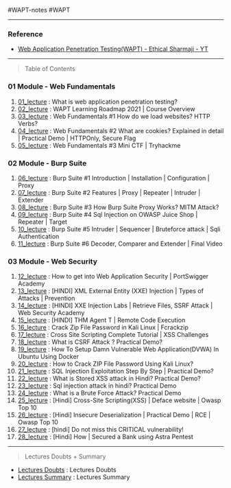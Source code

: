 #WAPT-notes #WAPT 

---
### Reference 
- [Web Application Penetration Testing(WAPT) - Ethical Sharmaji - YT](https://www.youtube.com/playlist?list=PLHOJoqBk02jQWQ7UMwRkAoznEzRtKI1zk&ab_channel=EthicalSharmaji)

---
> Table of Contents

### 01 Module - Web Fundamentals
1. [01_lecture](./WAPT-Notes/01-Module/01_lecture.md) : What is web application penetration testing?
2. [02_lecture](./WAPT-Notes/01-Module/02_lecture.md) : WAPT Learning Roadmap 2021 | Course Overview
3. [03_lecture](./WAPT-Notes/01-Module/03_lecture.md) : Web Fundamentals #1 How do we load websites? HTTP Verbs?
4. [04_lecture](./WAPT-Notes/01-Module/04_lecture.md) : Web Fundamentals #2 What are cookies? Explained in detail | Practical Demo | HTTPOnly, Secure Flag
5. [05_lecture](./WAPT-Notes/01-Module/05_lecture.md) : Web Fundamentals #3 Mini CTF | Tryhackme

### 02 Module - Burp Suite
1. [06_lecture](./WAPT-Notes/02-Module/06_lecture.md) : Burp Suite #1 Introduction | Installation | Configuration | Proxy
2. [07_lecture](./WAPT-Notes/02-Module/07_lecture.md) : Burp Suite #2 Features | Proxy | Repeater | Intruder | Extender
3. [08_lecture](./WAPT-Notes/02-Module/08_lecture.md) : Burp Suite #3 How Burp Suite Proxy Works? MITM Attack?
4. [09_lecture](./WAPT-Notes/02-Module/09_lecture.md) : Burp Suite #4 Sql Injection on OWASP Juice Shop | Repeater | Target
5. [10_lecture](./WAPT-Notes/02-Module/10_lecture.md) : Burp Suite #5 Intruder | Sequencer | Bruteforce attack | Sqli Authentication
6. [11_lecture](./WAPT-Notes/02-Module/11_lecture.md) : Burp Suite #6 Decoder, Comparer and Extender | Final Video

### 03 Module - Web Security
1. [12_lecture](./WAPT-Notes/03-Module/12_lecture.md) : How to get into Web Application Security | PortSwigger Academy
2. [13_lecture](./WAPT-Notes/03-Module/13_lecture.md) : [HINDI] XML External Entity (XXE) Injection | Types of Attacks | Prevention
3. [14_lecture](./WAPT-Notes/03-Module/14_lecture.md) : [HINDI] XXE Injection Labs | Retrieve Files, SSRF Attack | Web Security Academy
4. [15_lecture](./WAPT-Notes/03-Module/15_lecture.md) : [HINDI] THM Agent T | Remote Code Execution
5. [16_lecture](./WAPT-Notes/03-Module/16_lecture.md) : Crack Zip File Password in Kali Linux | Fcrackzip
6. [17_lecture](./WAPT-Notes/03-Module/17_lecture.md) : Cross Site Scripting Complete Tutorial | XSS Challenges
7. [18_lecture](./WAPT-Notes/03-Module/18_lecture.md) : What is CSRF Attack ? Practical Demo?
8. [19_lecture](./WAPT-Notes/03-Module/19_lecture.md) : How To Setup Damn Vulnerable Web Application(DVWA) In Ubuntu Using Docker
9. [20_lecture](./WAPT-Notes/03-Module/20_lecture.md) : How to Crack ZIP File Password Using Kali Linux?
10. [21_lecture](./WAPT-Notes/03-Module/21_lecture.md) : SQL Injection Exploitation Step By Step | Practical Demo?
11. [22_lecture](./WAPT-Notes/03-Module/22_lecture.md) : What is Stored XSS attack in Hindi? Practical Demo?
12. [23_lecture](./WAPT-Notes/03-Module/23_lecture.md) : Sql injection attack in hindi? Practical Demo
13. [24_lecture](./WAPT-Notes/03-Module/24_lecture.md) : What is a Brute Force Attack? Practical Demo
14. [25_lecture](./WAPT-Notes/03-Module/25_lecture.md) : [Hindi] Cross-Site Scripting(XSS) | Deface website | Owasp Top 10
15. [26_lecture](./WAPT-Notes/03-Module/26_lecture.md) : [Hindi] Insecure Deserialization | Practical Demo | RCE | Owasp Top 10
16. [27_lecture](./WAPT-Notes/03-Module/27_lecture.md) : [hindi] Do not miss this CRITICAL vulnerability!
17. [28_lecture](./WAPT-Notes/03-Module/28_lecture.md) : [Hindi] How | Secured a Bank using Astra Pentest

---
> Lectures Doubts + Summary

- [Lectures Doubts](./WAPT-Notes/Lectures-Doubts.md) : Lectures Doubts
- [Lectures Summary](./WAPT-Notes/Lectures-summary.md) : Lectures Summary